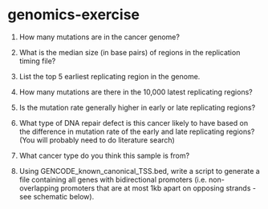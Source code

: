 # genomics-exercise


1. How many mutations are in the cancer genome?


2. What is the median size (in base pairs) of regions in the replication timing file?


3. List the top 5 earliest replicating region in the genome.


4. How many mutations are there in the 10,000 latest replicating regions?


5. Is the mutation rate generally higher in early or late replicating regions?


6. What type of DNA repair defect is this cancer likely to have based on the difference in mutation rate of the early and late replicating regions? (You will probably need to do literature search)


7. What cancer type do you think this sample is from?


8. Using GENCODE_known_canonical_TSS.bed, write a script to generate a file containing all genes with bidirectional promoters (i.e. non-overlapping promoters that are at most 1kb apart on opposing strands - see schematic below).


